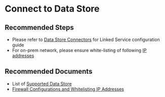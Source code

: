 <properties
	pageTitle="Copy Activity - Connect to Data Store"
	description="Connect to Data Store"
	infoBubbleText=""
	service="microsoft.datafactory"
	resource="factories"
	authors="chez-charlie"
	ms.author="chez"
	displayOrder="6"
	articleId=""
	diagnosticScenario=""
	selfHelpType="resource"
	supportTopicIds="32629463"
	resourceTags=""
	productPesIds="15613"
	cloudEnvironments="public"
/>

# Connect to Data Store

## **Recommended Steps**

- Please refer to [Data Store Connectors](https://docs.microsoft.com/azure/data-factory/copy-activity-overview#supported-data-stores-and-formats) for Linked Service configuration guide <br>
- For on-prem network, please ensure white-listing of following [IP addresses](https://docs.microsoft.com/azure/data-factory/data-movement-security-considerations#firewall-configurations-and-whitelisting-ip-address-of-gateway)


## **Recommended Documents**

* List of [Supported Data Store](https://docs.microsoft.com/azure/data-factory/copy-activity-overview#supported-data-stores-and-formats)<br>
* [Firewall Configurations and Whitelisting IP Addresses](https://docs.microsoft.com/azure/data-factory/data-movement-security-considerations#firewall-configurations-and-whitelisting-ip-address-of-gateway)
